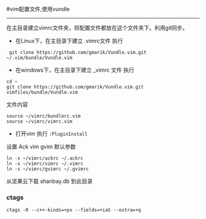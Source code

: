 #vim配置文件,使用vundle

------

在主目录建立vimrc文件夹，将配置文件都放在这个文件夹下。利用git同步。

- 在Linux下，在主目录下建立 .vimrc文件
执行 

```
 git clone https://github.com/gmarik/Vundle.vim.git ~/.vim/bundle/Vundle.vim
```

- 在windows下，在主目录下建立 _vimrc 文件
执行 

```
cd ~
git clone https://github.com/gmarik/Vundle.vim.git vimfiles/bundle/Vundle.vim
```

文件内容
```
source ~/vimrc/bundlerc.vim
source ~/vimrc/vimrc.vim

```
- 打开vim 执行 `:PluginInstall`



设置 Ack vim gvim 默认参数
```
ln -s ~/vimrc/ackrc ~/.ackrc
ln -s ~/vimrc/vimrc ~/.vimrc
ln -s ~/vimrc/gvimrc ~/.gvimrc
```

从坚果云下载 shanbay.db 到此目录









### ctags

```
ctags -R --c++-kinds=+px --fields=+iaS --extra=+q 
```

